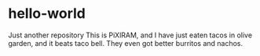 # hello-world
Just another repository
This is PiXlRAM, and I have just eaten tacos in olive garden, and it beats taco bell. They even got better burritos and nachos.
